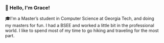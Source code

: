### 👋 Hello, I'm Grace!
  🎓I'm a Master’s student in Computer Science at Georgia Tech, and doing my masters for fun. I had a BSEE and worked a little bit in the professional world. I like to spend most of my time to go hiking and traveling for the most part.
